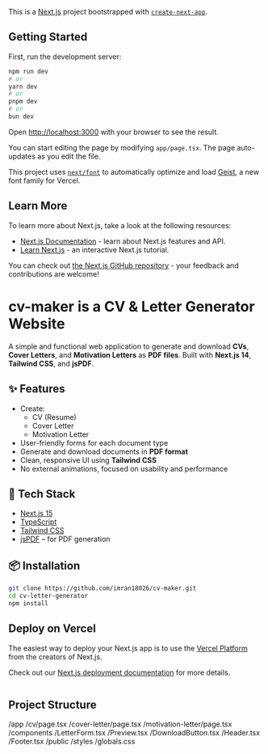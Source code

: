 This is a [Next.js](https://nextjs.org) project bootstrapped with [`create-next-app`](https://nextjs.org/docs/app/api-reference/cli/create-next-app).

## Getting Started

First, run the development server:

```bash
npm run dev
# or
yarn dev
# or
pnpm dev
# or
bun dev
```

Open [http://localhost:3000](http://localhost:3000) with your browser to see the result.

You can start editing the page by modifying `app/page.tsx`. The page auto-updates as you edit the file.

This project uses [`next/font`](https://nextjs.org/docs/app/building-your-application/optimizing/fonts) to automatically optimize and load [Geist](https://vercel.com/font), a new font family for Vercel.

## Learn More

To learn more about Next.js, take a look at the following resources:

- [Next.js Documentation](https://nextjs.org/docs) - learn about Next.js features and API.
- [Learn Next.js](https://nextjs.org/learn) - an interactive Next.js tutorial.

You can check out [the Next.js GitHub repository](https://github.com/vercel/next.js) - your feedback and contributions are welcome!

# cv-maker is a CV & Letter Generator Website

A simple and functional web application to generate and download **CVs**, **Cover Letters**, and **Motivation Letters** as **PDF files**. Built with **Next.js 14**, **Tailwind CSS**, and **jsPDF**.

## ✨ Features

- Create:
  - CV (Resume)
  - Cover Letter
  - Motivation Letter
- User-friendly forms for each document type
- Generate and download documents in **PDF format**
- Clean, responsive UI using **Tailwind CSS**
- No external animations, focused on usability and performance

## 🚀 Tech Stack

- [Next.js 15](https://nextjs.org/)
- [TypeScript](https://www.typescriptlang.org/)
- [Tailwind CSS](https://tailwindcss.com/)
- [jsPDF](https://github.com/parallax/jsPDF) – for PDF generation

## 📦 Installation

```bash
git clone https://github.com/imran18026/cv-maker.git
cd cv-letter-generator
npm install
```

## Deploy on Vercel

The easiest way to deploy your Next.js app is to use the [Vercel Platform](https://vercel.com/new?utm_medium=default-template&filter=next.js&utm_source=create-next-app&utm_campaign=create-next-app-readme) from the creators of Next.js.

Check out our [Next.js deployment documentation](https://nextjs.org/docs/app/building-your-application/deploying) for more details.

```

```

## Project Structure

/app
/cv/page.tsx
/cover-letter/page.tsx
/motivation-letter/page.tsx
/components
/LetterForm.tsx
/Preview.tsx
/DownloadButton.tsx
/Header.tsx
/Footer.tsx
/public
/styles
/globals.css
